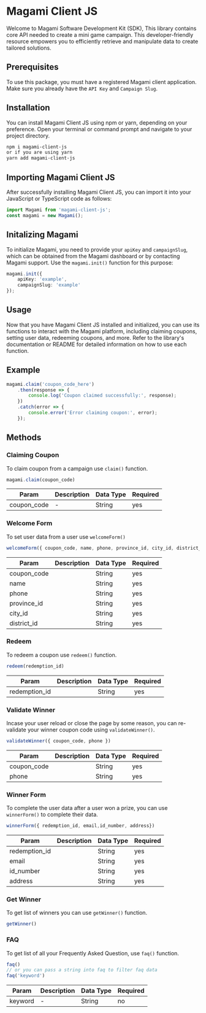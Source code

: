 # Magami Client JS 
Welcome to Magami Software Development Kit (SDK), This library contains core API needed to create a mini game campaign. This developer-friendly resource empowers you to efficiently retrieve and manipulate data to create tailored solutions.
## Prerequisites
To use this package, you must have a registered Magami client application. Make sure you already have the `API Key` and `Campaign Slug`.
## Installation
You can install Magami Client JS using npm or yarn, depending on your preference. Open your terminal or command prompt and navigate to your project directory.

```bash
npm i magami-client-js
or if you are using yarn
yarn add magami-client-js
```
## Importing Magami Client JS
After successfully installing Magami Client JS, you can import it into your JavaScript or TypeScript code as follows:
```ts
import Magami from 'magami-client-js';
const magami = new Magami();
```
## Initalizing Magami 
To initialize Magami, you need to provide your `apiKey` and `campaignSlug`, which can be obtained from the Magami dashboard or by contacting Magami support. Use the `magami.init()` function for this purpose:
```ts
magami.init({
    apiKey: 'example',
    campaignSlug: 'example'
});
```
## Usage
Now that you have Magami Client JS installed and initialized, you can use its functions to interact with the Magami platform, including claiming coupons, setting user data, redeeming coupons, and more. Refer to the library's documentation or README for detailed information on how to use each function.
## Example
```ts
magami.claim('coupon_code_here')
    .then(response => {
        console.log('Coupon claimed successfully:', response);
    })
    .catch(error => {
        console.error('Error claiming coupon:', error);
    });
```
## Methods
### Claiming Coupon
To claim coupon from a campaign use `claim()` function.
```ts
magami.claim(coupon_code)
```
| Param       | Description  | Data Type  | Required  |
|-------------|--------------|------------|-----------|
| coupon_code | -            | String     | yes       |

### Welcome Form
To set user data from a user use `welcomeForm()`
```ts
welcomeForm({ coupon_code, name, phone, province_id, city_id, district_id })
```
| Param        | Description | Data Type | Required |
|--------------|-------------|-----------|----------|
| coupon_code  |             | String    | yes      |
| name         |             | String    | yes      |
| phone        |             | String    | yes      |
| province_id  |             | String    | yes      |
| city_id      |             | String    | yes      |
| district_id  |             | String    | yes      |

### Redeem
To redeem a coupon use `redeem()` function.
```ts
redeem(redemption_id)
```
| Param        | Description  | Data Type | Required |
|--------------|--------------|-----------|----------|
| redemption_id|              | String    | yes      |



### Validate Winner
Incase your user reload or close the page by some reason, you can re-validate your winner coupon code using `validateWinner()`.
```ts
validateWinner({ coupon_code, phone })
```
| Param       | Description | Data Type | Required |
|-------------|-------------|-----------|----------|
| coupon_code |             | String    | yes      |
| phone       |             | String    | yes      |


### Winner Form
To complete the user data after a user won a prize, you can use `winnerForm()` to complete their data.
```ts
winnerForm({ redemption_id, email,id_number, address})
```
| Param        | Description | Data Type | Required |
|--------------|-------------|-----------|----------|
| redemption_id|             | String    | yes      |
| email        |             | String    | yes      |
| id_number    |             | String    | yes      |
| address      |             | String    | yes      |


### Get Winner
To get list of winners you can use `getWinner()` function.
```ts
getWinner()
```
### FAQ
To get list of all your Frequently Asked Question, use `faq()` function.
```ts
faq()
// or you can pass a string into faq to filter faq data
faq('keyword')
```
| Param   | Description | Data Type | Required |
|---------|-------------|-----------|----------|
| keyword | -           | String    | no       |



